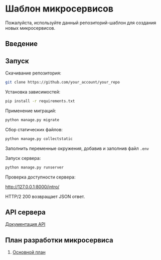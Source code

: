 # Шаблон микросервисов

Пожалуйста, используйте данный репозиторий-шаблон для создания новых микросервисов.

## Введение

## Запуск

Скачивание репозитория:

```sh
git clone https://github.com/your_account/your_repo
```

Установка зависимостей:

```sh
pip install -r requirements.txt
```

Применение миграций:

```sh
python manage.py migrate
```

Сбор статических файлов:

```sh
python manage.py collectstatic
```

Заполнить переменные окружения, добавив и заполнив файл `.env`

Запуск сервера:

```sh
python manage.py runserver
```

Проверка доступности сервера:

<http://127.0.0.1:8000/intro/>

HTTP/2 200 возвращает JSON ответ.

## API сервера

[Документация API](https://github.com/TVP-Support/django_knowledge/wiki)

## План разработки микросервиса

1. [Основной план](ROADMAP.md)
